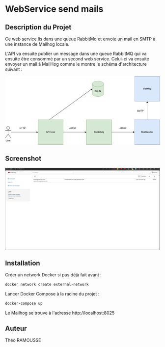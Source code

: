 # WebService send mails

## Description du Projet

Ce web service lis dans une queue RabbitMq et envoie un mail en SMTP à une instance de Mailhog locale.

L'API va ensuite publier un message dans une queue RabbitMQ qui va ensuite être consommé par un second web service. Celui-ci va ensuite envoyer un mail à MailHog comme le montre le schéma d'architecture suivant : 

![Architecture du projet](./images/architecture.png)

## Screenshot


![RabbitMq](./images/mailhog.png)


## Installation

Créer un network Docker si pas déjà fait avant : 

```bash
docker network create external-network
```

Lancer Docker Compose à la racine du projet :

```bash
docker-compose up
```

Le Mailhog se trouve à l'adresse http://localhost:8025


## Auteur

Théo RAMOUSSE
